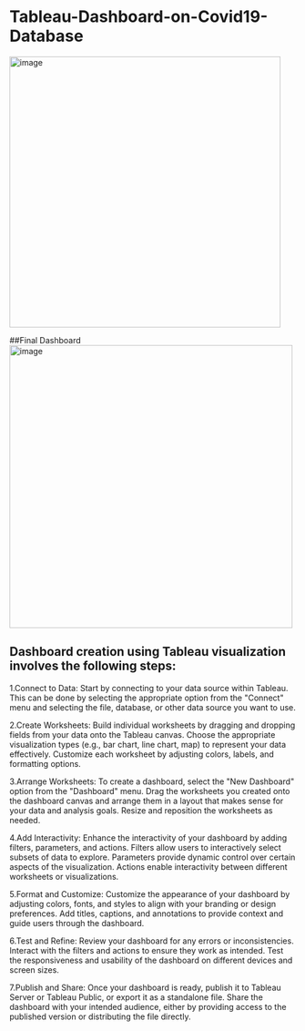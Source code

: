 # Tableau-Dashboard-on-Covid19-Database

<img width="476" alt="image" src="https://github.com/pavans-reddy/Tableau-Dashboard-on-Covid19-Database/assets/110841565/f6d1f463-0d63-4fa7-902a-b440c8fc7caf">

##Final Dashboard
<img width="497" alt="image" src="https://github.com/pavans-reddy/Tableau-Dashboard-on-Covid19-Database/assets/110841565/383800b0-50dd-4439-bdd3-7d0c42f44e8d">


## Dashboard creation using Tableau visualization involves the following steps:
1.Connect to Data: Start by connecting to your data source within Tableau. This can be done by selecting the appropriate option from the "Connect" menu and selecting the file, database, or other data source you want to use.

2.Create Worksheets: Build individual worksheets by dragging and dropping fields from your data onto the Tableau canvas. Choose the appropriate visualization types (e.g., bar chart, line chart, map) to represent your data effectively. Customize each worksheet by adjusting colors, labels, and formatting options.

3.Arrange Worksheets: To create a dashboard, select the "New Dashboard" option from the "Dashboard" menu. Drag the worksheets you created onto the dashboard canvas and arrange them in a layout that makes sense for your data and analysis goals. Resize and reposition the worksheets as needed.

4.Add Interactivity: Enhance the interactivity of your dashboard by adding filters, parameters, and actions. Filters allow users to interactively select subsets of data to explore. Parameters provide dynamic control over certain aspects of the visualization. Actions enable interactivity between different worksheets or visualizations.

5.Format and Customize: Customize the appearance of your dashboard by adjusting colors, fonts, and styles to align with your branding or design preferences. Add titles, captions, and annotations to provide context and guide users through the dashboard.

6.Test and Refine: Review your dashboard for any errors or inconsistencies. Interact with the filters and actions to ensure they work as intended. Test the responsiveness and usability of the dashboard on different devices and screen sizes.

7.Publish and Share: Once your dashboard is ready, publish it to Tableau Server or Tableau Public, or export it as a standalone file. Share the dashboard with your intended audience, either by providing access to the published version or distributing the file directly.
